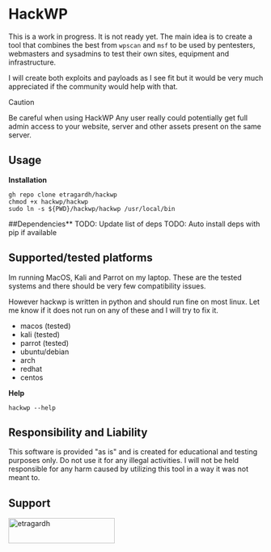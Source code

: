 # HackWP

This is a work in progress. It is not ready yet.
The main idea is to create a tool that combines the best from `wpscan` and `msf` to be used by pentesters, webmasters and sysadmins to test their own sites, equipment and infrastructure.

I will create both exploits and payloads as I see fit but it would be very much appreciated if the community would help with that.

>[!CAUTION]
> Be careful when using HackWP
> Any user really could potentially get full admin access to your website, server and other assets present on the same server.

## Usage

**Installation**

```
gh repo clone etragardh/hackwp
chmod +x hackwp/hackwp
sudo ln -s ${PWD}/hackwp/hackwp /usr/local/bin
```

##Dependencies**
TODO: Update list of deps
TODO: Auto install deps with pip if available 

## Supported/tested platforms
Im running MacOS, Kali and Parrot on my laptop.
These are the tested systems and there should be very few compatibility issues.

However hackwp is written in python and should run fine on most linux.
Let me know if it does not run on any of these and I will try to fix it.

+ macos (tested)
+ kali (tested)
+ parrot (tested)
+ ubuntu/debian
+ arch
+ redhat
+ centos

**Help**
```
hackwp --help
```

## Responsibility and Liability
This software is provided "as is" and is created for educational and testing purposes only. Do not use it for any illegal activities. I will not be held responsible for any harm caused by utilizing this tool in a way it was not meant to.


## Support
<p><a href="https://www.buymeacoffee.com/etragardh"> <img align="left" src="https://cdn.buymeacoffee.com/buttons/v2/default-yellow.png" height="50" width="210" alt="etragardh" /></a></p>
